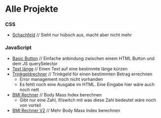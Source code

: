 # Alle Projekte

### CSS

- [Schachfeld](https://raw.githack.com/TomDBaer/projekte-basics-webdev/master/CSS/Schachfeld/index.html) // Sieht nur hübsch aus, macht aber nicht mehr
  

### JavaScript

- [Basic Button](https://raw.githack.com/TomDBaer/projekte-basics-webdev/master/Javascript/basic-button-click/index.html) // Einfache anbindung zwischen einem HTML Button und dem JS querySelector
- [Text länge](https://raw.githack.com/TomDBaer/projekte-basics-webdev/master/Javascript/text-laenge/index.html) // Einen Text auf eine bestimmte länge kürzen
- [Trinkgeldrechner](https://raw.githack.com/TomDBaer/projekte-basics-webdev/master/Javascript/trinkgeldrechner/index.html) // Trinkgeld für einen bestimmten Betrag errechnen
  - Error management noch nicht vorhanden
  - Es fehlt noch eine Ausgabe im HTML. Eine Eingabe hier wäre auch noch nett
- [BMI Rechner](https://raw.githack.com/TomDBaer/projekte-basics-webdev/master/Javascript/bmi-rechner/index.html) // Body Mass Index berechnen
  - Gibt nur eine Zahl, if/switch mit was diese Zahl bedeutet wäre noch von vorteil
- [BMI Rechner V2](https://raw.githack.com/TomDBaer/projekte-basics-webdev/master/Javascript/bmi-rechner-v2/index.html) // Mehr Body Mass Index berechnen
